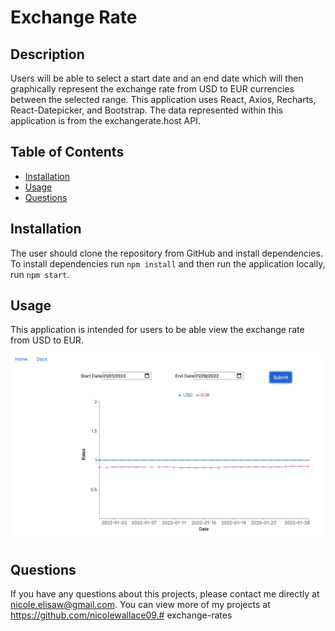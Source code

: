# Exchange Rate 

## Description 
Users will be able to select a start date and an end date which will then graphically represent the exchange rate from USD to EUR currencies between the selected range. This application uses React, Axios, Recharts, React-Datepicker, and Bootstrap. The data represented within this application is from the exchangerate.host API. 

## Table of Contents
* [Installation](#installation)
* [Usage](#usage)
* [Questions](#questions)

## Installation 
The user should clone the repository from GitHub and install dependencies. To install dependencies run `npm install` and then run the application locally, run `npm start`. 

## Usage 
This application is intended for users to be able view the exchange rate from USD to EUR.<br>
<!-- Please view deployed application on [Git Hub Pages](https://nicolewallace09.github.io/nicolewallace/)<br> -->
<img src='src/images/home.png'>

## Questions
If you have any questions about this projects, please contact me directly at nicole.elisaw@gmail.com. You can view more of my projects at https://github.com/nicolewallace09.# exchange-rates
